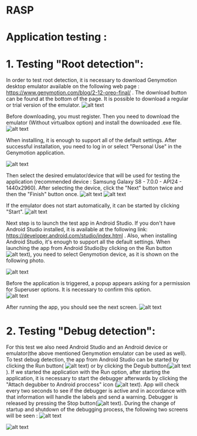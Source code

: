 # RASP

# Application testing :
# 1. Testing "Root detection":
In order to test root detection, it is necessary to download Genymotion desktop emulator available on the following web page :   https://www.genymotion.com/blog/2-12-oreo-final/ . 
The download button can be found at the bottom of the page. It is possible to download a regular or trial version of the emulator. 
![alt text](https://github.com/rackilea/Zavrsni_rad_RASP/blob/master/upute-slike/Genymotion_download.PNG)

Before downloading, you must register. Then you need to download the emulator (Without virtualbox option) and install the downloaded .exe file.
![alt text](https://github.com/rackilea/Zavrsni_rad_RASP/blob/master/upute-slike/download.PNG)

When installing, it is enough to support all of the default settings. After successful installation, you need to log in or select "Personal Use" in the Genymotion application. 

![alt text](https://github.com/rackilea/Zavrsni_rad_RASP/blob/master/upute-slike/personal_use.PNG)

Then select the desired emulator/device that will be used for testing the application (recommended device : Samsung Galaxy S8 - 7.0.0 - API24 - 1440x2960). After selecting the device, click the "Next" button twice and then the "Finish" button once.
![alt text](https://github.com/rackilea/Zavrsni_rad_RASP/blob/master/upute-slike/add_device.PNG)
![alt text](https://github.com/rackilea/Zavrsni_rad_RASP/blob/master/upute-slike/choose_device.PNG)

If the emulator does not start automatically, it can be started by clicking "Start".
![alt text](https://github.com/rackilea/Zavrsni_rad_RASP/blob/master/upute-slike/start_device.PNG)

Next step is to launch the test app in Android Studio. If you don't have Android Studio installed, it is available at the following link: https://developer.android.com/studio/index.html . Also, when installing Android Studio, it's enough to support all the default settings. 
When launching the app from Android Studio(by clicking on the Run button![alt text](https://github.com/rackilea/Zavrsni_rad_RASP/blob/master/upute-slike/Run.PNG)), you need to select Genymotion device, as it is shown on the following photo. 

![alt text](https://github.com/rackilea/Zavrsni_rad_RASP/blob/master/upute-slike/select_deployment_tagret.PNG)

Before the application is triggered, a popup appears asking for a permission for Superuser options. It is necessary to confirm this option.  
![alt text](https://github.com/rackilea/Zavrsni_rad_RASP/blob/master/upute-slike/allow_SU.PNG)

After running the app, you should see the next screen.
![alt text](https://github.com/rackilea/Zavrsni_rad_RASP/blob/master/upute-slike/device_rooted.PNG)

# 2. Testing "Debug detection":
For this test we also need Android Studio and an Android device or emulator(the above mentioned Genymotion emulator can be used as well).
To test debug detection, the app from Android Studio can be started by clicking the Run button( ![alt text](https://github.com/rackilea/Zavrsni_rad_RASP/blob/master/upute-slike/Run.PNG)) or by clicking the Degub button(![alt text](https://github.com/rackilea/Zavrsni_rad_RASP/blob/master/upute-slike/Run_with_debugger.PNG)). 
If we started the application with the Run option, after starting the application, it is necessary to start the debugger afterwards by clicking the "Attach degubber to Android proccess" icon (![alt text](https://github.com/rackilea/Zavrsni_rad_RASP/blob/master/upute-slike/Attach_debugger.PNG)). App will check every two seconds to see if the debugger is active and in accordance with that information will handle the labels and send a warning. Debugger is released by pressing the Stop button(![alt text](https://github.com/rackilea/Zavrsni_rad_RASP/blob/master/upute-slike/Stop.PNG)).
During the change of startup and shutdown of the debugging process, the following two screens will be seen :
![alt text](https://github.com/rackilea/Zavrsni_rad_RASP/blob/master/upute-slike/Screenshot_20180420-172416.png)

![alt text](https://github.com/rackilea/Zavrsni_rad_RASP/blob/master/upute-slike/Screenshot_20180420-172503.png)
